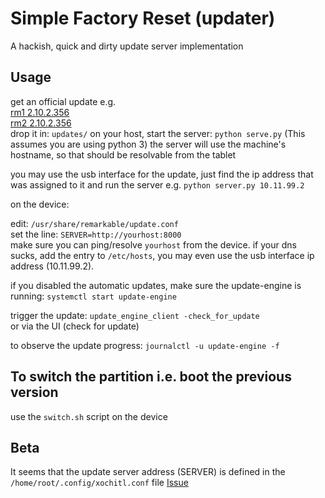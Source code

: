 # Simple Factory Reset (updater)
A hackish, quick and dirty update server implementation

## Usage
get an official update e.g.   
[rm1 2.10.2.356](https://updates-download.cloud.remarkable.engineering:443/build/reMarkable%20Device%20Beta/RM110/2.10.2.356/2.10.2.356_reMarkable-Lp90j3g4at-.signed)  
[rm2 2.10.2.356](https://updates-download.cloud.remarkable.engineering:443/build/reMarkable%20Device%20Beta/RM110/2.10.2.356/2.10.2.356_reMarkable2-JLB6Ax3hnJ-.signed)  
drop it in:
`updates/`
on your host, start the server: `python serve.py` (This assumes you are using python 3)
the server will use the machine's hostname, so that should be resolvable from the tablet

you may use the usb interface for the update, just find the ip address that was assigned to it and run the server e.g.  `python server.py 10.11.99.2`

on the device:

edit: `/usr/share/remarkable/update.conf`  
set the line: `SERVER=http://yourhost:8000`  
make sure you can ping/resolve `yourhost` from the device. 
if your dns sucks, add the entry to `/etc/hosts`, you may even use the usb interface ip address (10.11.99.2).

if you disabled the automatic updates, make sure the update-engine is running: `systemctl start update-engine`

trigger the update: `update_engine_client -check_for_update`  
or via the UI (check for update)

to observe the update progress: `journalctl -u update-engine -f`  


## To switch the partition i.e. boot the previous version
use the `switch.sh` script on the device

## Beta
It seems that the update server address (SERVER) is defined in the `/home/root/.config/xochitl.conf` file [Issue](https://github.com/ddvk/remarkable-update/issues/7)

